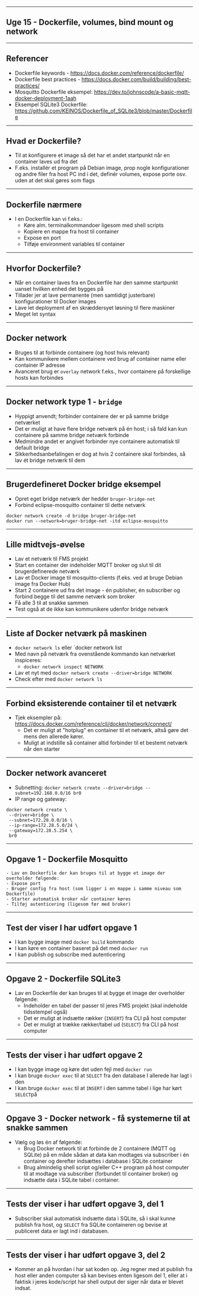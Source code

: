 
---
## Uge 15 - Dockerfile, volumes, bind mount og network 

---

## Referencer 

- Dockerfile keywords - https://docs.docker.com/reference/dockerfile/
- Dockerfile best practices - https://docs.docker.com/build/building/best-practices/
- Mosquitto Dockerfile eksempel: https://dev.to/johnscode/a-basic-mqtt-docker-deployment-1aah
- Eksempel SQLite3 Dockerfile: https://github.com/KEINOS/Dockerfile_of_SQLite3/blob/master/Dockerfile

---
## Hvad er Dockerfile?

- Til at konfigurere et image så det har et andet startpunkt når en container laves ud fra det
- F.eks. installér et program på Debian image, prop nogle konfigurationer og andre filer fra host PC ind i det, definér volumes, expose porte osv. uden at det skal gøres som flags

--- 
## Dockerfile nærmere

- I en Dockerfile kan vi f.eks.:
	- Køre alm. terminalkommandoer ligesom med shell scripts
	- Kopiere en mappe fra host til container
	- Expose en port
	- Tilføje environment variables til container

---

## Hvorfor Dockerfile?

- Når en container laves fra en Dockerfile har den samme startpunkt uanset hvilken enhed det bygges på
- Tillader jer at lave permanente (men samtidigt justerbare) konfigurationer til Docker images
- Lave let deployment af en skræddersyet løsning til flere maskiner
- Meget let syntax

---

## Docker network

- Bruges til at forbinde containere (og host hvis relevant)
- Kan kommunikere mellem containere ved brug af container name eller container IP adresse
- Avanceret brug er `overlay` network f.eks., hvor containere på forskellige hosts kan forbindes

---

## Docker network type 1 - `bridge`

- Hyppigt anvendt; forbinder containere der er på samme bridge netværket
- Det er muligt at have flere bridge netværk på én host; i så fald kan kun containere på samme bridge netværk forbinde
- Medmindre andet er angivet forbinder nye containere automatisk til default bridge
- Sikkerhedsanbefalingen er dog at hvis 2 containere skal forbindes, så lav ét bridge netværk til dem

---

## Brugerdefineret Docker bridge eksempel

- Opret eget bridge netværk der hedder `bruger-bridge-net`
- Forbind eclipse-mosquitto container til dette netværk

```shell
docker network create -d bridge bruger-bridge-net
docker run --network=bruger-bridge-net -itd eclipse-mosquitto
```
---

## Lille midtvejs-øvelse

- Lav et netværk til FMS projekt
- Start en container der indeholder MQTT broker og slut til dit brugerdefinerede netværk 
- Lav et Docker image til mosquitto-clients (f.eks. ved at bruge Debian image fra Docker Hub)
- Start 2 containere ud fra det image - én publisher, én subscriber og forbind begge til det samme netværk som broker
- Få alle 3 til at snakke sammen
- Test også at de ikke kan kommunikere udenfor bridge netværk

---

## Liste af Docker netværk på maskinen

- `docker network ls` eller `docker network list
- Med navn på netværk fra ovenstående kommando kan netværket inspiceres:
	- `docker network inspect NETWORK`
- Lav et nyt med `docker network create --driver=bridge NETWORK`
- Check efter med `docker network ls`

---

## Forbind eksisterende container til et netværk

- Tjek eksempler på: https://docs.docker.com/reference/cli/docker/network/connect/
	- Det er muligt at "hotplug" en container til et netværk, altså gøre det mens den allerede kører.
	- Muligt at indstille så container altid forbinder til et bestemt netværk når den starter

---

## Docker network avanceret

- Subnetting: `docker network create --driver=bridge --subnet=192.168.0.0/16 br0`
- IP range og gateway:
 ```
docker network create \
  --driver=bridge \
  --subnet=172.28.0.0/16 \
  --ip-range=172.28.5.0/24 \
  --gateway=172.28.5.254 \
  br0
```

---
## Opgave 1 - Dockerfile Mosquitto

    - Lav en Dockerfile der kan bruges til at bygge et image der overholder følgende:
	- Expose port
	- Bruger config fra host (som ligger i en mappe i samme niveau som Dockerfile)
	- Starter automatisk broker når container køres
	- Tilføj autenticering (ligesom før med broker)

---
## Test der viser I har udført opgave 1

- I kan bygge image med  `docker build` kommando
- I kan køre en container baseret på det med `docker run`
- I kan publish og subscribe med autenticering 
---
## Opgave 2 - Dockerfile SQLite3

- Lav en Dockerfile der kan bruges til at bygge et image der overholder følgende:
	- Indeholder en tabel der passer til jeres FMS projekt (skal indeholde tidsstempel også)
	- Det er muligt at indsætte rækker (`INSERT`) fra CLI på host computer
	- Det er muligt at trække rækker/tabel ud (`SELECT`) fra CLI på host computer

---
## Tests der viser i har udført opgave 2

- I kan bygge image og køre det uden fejl med `docker run`
- I kan bruge `docker exec` til at `SELECT` fra den database I allerede har lagt i den
- I kan bruge `docker exec` til at `INSERT` i den samme tabel i lige har kørt `SELECT`på

---
## Opgave 3 - Docker network - få systemerne til at snakke sammen 

- Vælg og løs én af følgende:
	- Brug Docker network til at forbinde de 2 containere (MQTT og SQLite) på en måde sådan at data kan modtages via subscriber i én container og derefter indsættes i database i SQLite container
	- Brug almindelig shell script og/eller C++ program på host computer til at modtage via subscriber (forbundet til container broker) og indsætte data i SQLite tabel i container.

---
## Tests der viser i har udført opgave 3, del 1

- Subscriber skal automatisk indsætte data i SQLite, så i skal kunne publish fra host, og `SELECT` fra SQLite containeren og bevise at publiceret data er lagt ind i databasen.

---
## Tests der viser i har udført opgave 3, del 2

- Kommer an på hvordan i har sat koden op. Jeg regner med at publish fra host eller anden computer så kan bevises enten ligesom del 1, eller at i faktisk i jeres kode/script har shell output der siger når data er blevet indsat.
